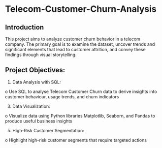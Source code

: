# Telecom-Customer-Churn-Analysis

## Introduction
This project aims to analyze customer churn behavior in a telecom company. The primary goal is to examine the dataset, uncover trends and significant elements that lead to customer attrition, and convey these findings through visual storytelling.  

## Project Objectives:

1. Data Analysis with SQL:
   
  o	Use SQL to analyse Telecom Customer Churn data to derive insights into customer behaviour, usage trends, and churn indicators

3. Data Visualization:
   
o	Visualize data using Python libraries Matplotlib, Seaborn, and Pandas to produce useful business insights

5. High-Risk Customer Segmentation:
   
o	Highlight high-risk customer segments that require targeted actions


